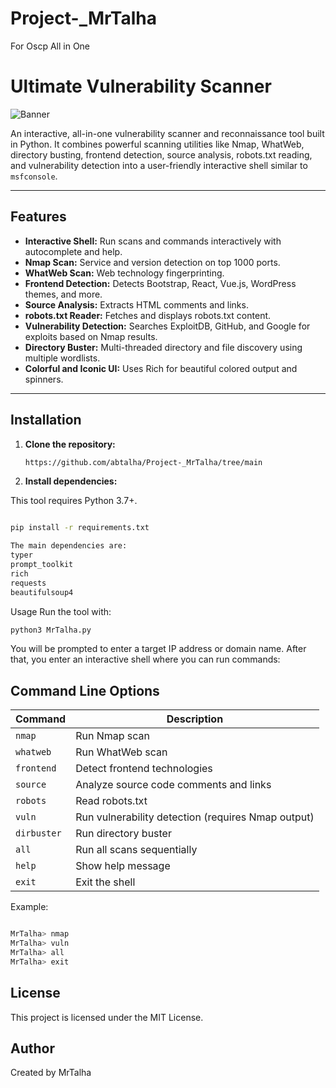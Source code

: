 # Project-_MrTalha
For Oscp All in One
# Ultimate Vulnerability Scanner

![Banner](https://img.shields.io/badge/Created%20by-MrTalha-brightgreen)

An interactive, all-in-one vulnerability scanner and reconnaissance tool built in Python. It combines powerful scanning utilities like Nmap, WhatWeb, directory busting, frontend detection, source analysis, robots.txt reading, and vulnerability detection into a user-friendly interactive shell similar to `msfconsole`.

---

## Features

- **Interactive Shell:** Run scans and commands interactively with autocomplete and help.
- **Nmap Scan:** Service and version detection on top 1000 ports.
- **WhatWeb Scan:** Web technology fingerprinting.
- **Frontend Detection:** Detects Bootstrap, React, Vue.js, WordPress themes, and more.
- **Source Analysis:** Extracts HTML comments and links.
- **robots.txt Reader:** Fetches and displays robots.txt content.
- **Vulnerability Detection:** Searches ExploitDB, GitHub, and Google for exploits based on Nmap results.
- **Directory Buster:** Multi-threaded directory and file discovery using multiple wordlists.
- **Colorful and Iconic UI:** Uses Rich for beautiful colored output and spinners.

---

## Installation

1. **Clone the repository:**

   ```bash
   https://github.com/abtalha/Project-_MrTalha/tree/main
   
2. **Install dependencies:**

This tool requires Python 3.7+.

```bash

pip install -r requirements.txt
```
```bash
The main dependencies are:
typer
prompt_toolkit
rich
requests
beautifulsoup4
```
Usage
Run the tool with:

```bash
python3 MrTalha.py
```
You will be prompted to enter a target IP address or domain name. After that, you enter an interactive shell where you can run commands:
## Command Line Options

| Command    | Description                                     |
|------------|-------------------------------------------------|
| `nmap`     | Run Nmap scan                                   |
| `whatweb`  | Run WhatWeb scan                                |
| `frontend` | Detect frontend technologies                    |
| `source`   | Analyze source code comments and links          |
| `robots`   | Read robots.txt                                 |
| `vuln`     | Run vulnerability detection (requires Nmap output) |
| `dirbuster`| Run directory buster                            |
| `all`      | Run all scans sequentially                      |
| `help`     | Show help message                               |
| `exit`     | Exit the shell                                  |
Example:
```bash

MrTalha> nmap
MrTalha> vuln
MrTalha> all
MrTalha> exit
```


## License
This project is licensed under the MIT License.

## Author
Created by MrTalha
